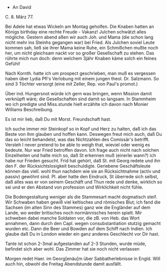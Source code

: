 + An David

 C. 8. März 77.

Bei Adele hat etwas Wickeln am Montag geholfen. Die Knaben hatten an Königs birthday eine rechte Freude - Vakanz! Julchen schwätzt alles mögliche. Gestern abend aßen wir auch Joh. und Mama (die schon lang nicht mehr ins Steinhs gegangen war) bei Fried. Als Julchen soviel Leute kommen sah, ließ sie ihrer Mama keine Ruhe, ein Schmißchen mußte noch her, um nicht gleichsam nackt vor so großer Gesellschaft zu stehen. Das rührte mich nun doch: denn welchem 3jähr Knaben käme solch ein feines Gefühl!

Nach Kornth. hatte ich um prospect geschrieben, man muß es vergessen haben über Lydia Pfl's Verlobung mit einem jungen theol. Dr. Salzmann. So sind 3 Töchter versorgt (eine mit Zeller, Rep. von Paul's promot.)

Über ind. Hungersnot würde ich gern was bringen, wenn Mission damit verknüpft wäre; die Gesellschaften sind damit so langsam. In Stammheim wo ich predigte und Miss.stunde hielt erzählte ich davon nach Monier Williams Beschreibung.

Es ist mir lieb, daß Du mit Morst. Freundschaft hast.

Ich suche immer mir Steinkopf so in Kopf und Herz zu halten, daß ich das Beste von ihm glauben und hoffen kann. Deswegen freut mich auch, daß Du das so leicht behandelst, was das Nichtzahlen des Comissär's betrifft. Versteh I never pretend to be able to weigh that, wieviel oder wenig es bedeute. Nur war Fried betroffen davon. Ich frage auch nicht nach solchen Einzelheiten und halte mich so, daß St erkennen muß (einerlei wann?) ich habe nur Frieden gesucht. Frid hat gehört, daß St. mit Georg redete und ihn den F. der Rücksichtslosigkeit beschuldigte. Geriebene Geschäftsleute können das viell. wohl thun nachdem wie sie an Rücksichtnahme (activ und passiv) gewöhnt sind. Pl. aber hatte den Eindruck, St überrede sich selbst, daß alles was er von seinem Geschäft und Thun rede und denke, wirklich so sei und er den Abstand von profession und Wirklichkeit nicht fühle.

Die Bodengestaltung weniger als die Stammesart macht dogmatisch steif. Wir Schwaben haben gewiß viel keltisches und römisches Blut; ich fand die Sachsen (im alten Sinn des Stammes) ganz wie die Engländer auf dem Lande, wo weder britisches noch normännisches herein spielt. Mir schweben dabei manche Soldaten vor, die zB. von Heb. das Wort annahmen, dann durch den Capl. wegen consubstantiation stutzig gemacht wurden etc. Dann die Beer und Bowden auf dem Schiff nach Indien. Ich glaube daß Du in London wieder ein ganz anderes Geschlecht vor Dir hast.

Tante ist schon 2-3mal aufgestanden auf 2-3 Stunden, wurde müde, befindet sich aber wohl. Das Zimmer hat sie noch nicht verlassen

Morgen redet Haer. im Georg[enäu]m über Sabbatherlebnisse in Engld. Will auch hin, obwohl die Freitag Abendstunde damit ausfällt.
